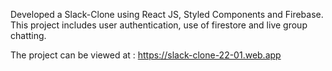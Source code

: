 Developed a Slack-Clone using React JS, Styled Components and Firebase.
This project includes user authentication, use of firestore and live group chatting.

The project can be viewed at :
https://slack-clone-22-01.web.app
